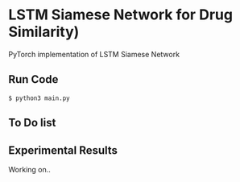 # LSTM Siamese Network for Drug Similarity)
PyTorch implementation of LSTM Siamese Network

## Run Code
```
$ python3 main.py
```

## To Do list

## Experimental Results
Working on..
